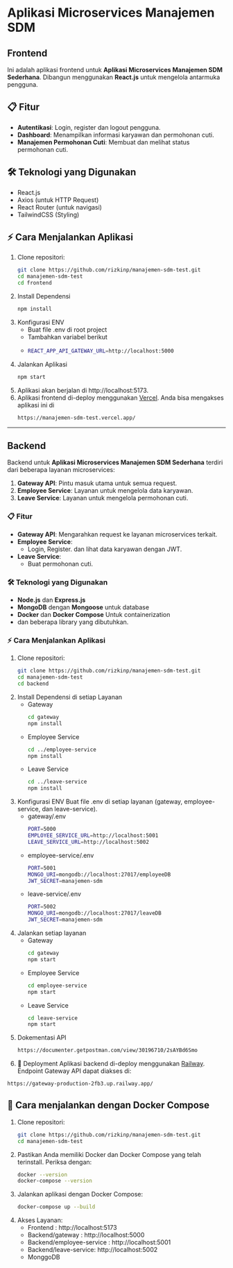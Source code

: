 # Aplikasi Microservices Manajemen SDM 
## Frontend
Ini adalah aplikasi frontend untuk **Aplikasi Microservices Manajemen SDM Sederhana**. Dibangun menggunakan **React.js** untuk mengelola antarmuka pengguna.

## 📋 Fitur
- **Autentikasi**: Login, register dan logout pengguna.
- **Dashboard**: Menampilkan informasi karyawan dan permohonan cuti.
- **Manajemen Permohonan Cuti**: Membuat dan melihat status permohonan cuti.

## 🛠️ Teknologi yang Digunakan
- React.js
- Axios (untuk HTTP Request)
- React Router (untuk navigasi)
- TailwindCSS (Styling)

## ⚡ Cara Menjalankan Aplikasi
1. Clone repositori:
   ```bash
   git clone https://github.com/rizkinp/manajemen-sdm-test.git
   cd manajemen-sdm-test
   cd frontend
   ```
2. Install Dependensi
   ```bash
   npm install
   ```
3. Konfigurasi ENV
   - Buat file .env di root project
   - Tambahkan variabel berikut
   - ```bash
     REACT_APP_API_GATEWAY_URL=http://localhost:5000
     ```
4. Jalankan Aplikasi
   ```bash
   npm start
   ```
5. Aplikasi akan berjalan di http://localhost:5173.
6. Aplikasi frontend di-deploy menggunakan [Vercel](https://vercel.com/). Anda bisa mengakses aplikasi ini di
   ```bash
   https://manajemen-sdm-test.vercel.app/
   ```
   
-----------

## Backend 
Backend untuk **Aplikasi Microservices Manajemen SDM Sederhana** terdiri dari beberapa layanan microservices:
1. **Gateway API**: Pintu masuk utama untuk semua request.
2. **Employee Service**: Layanan untuk mengelola data karyawan.
3. **Leave Service**: Layanan untuk mengelola permohonan cuti.

### 📋 Fitur
- **Gateway API**: Mengarahkan request ke layanan microservices terkait.
- **Employee Service**:
  - Login, Register. dan lihat data karyawan dengan JWT.
- **Leave Service**:
  - Buat permohonan cuti.

### 🛠️ Teknologi yang Digunakan
- **Node.js** dan **Express.js**
- **MongoDB** dengan **Mongoose** untuk database
- **Docker** dan **Docker Compose** Untuk containerization
- dan beberapa library yang dibutuhkan.

### ⚡ Cara Menjalankan Aplikasi
1. Clone repositori:
   ```bash
   git clone https://github.com/rizkinp/manajemen-sdm-test.git
   cd manajemen-sdm-test
   cd backend
   ```
2. Install Dependensi di setiap Layanan
   - Gateway
     ```bash
     cd gateway
     npm install
     ```
   - Employee Service
     ```bash
     cd ../employee-service
     npm install
   - Leave Service
     ```bash
     cd ../leave-service
     npm install
     ```
3. Konfigurasi ENV
   Buat file .env di setiap layanan (gateway, employee-service, dan leave-service).
   - gateway/.env
     ```bash
     PORT=5000
     EMPLOYEE_SERVICE_URL=http://localhost:5001
     LEAVE_SERVICE_URL=http://localhost:5002
     ```
   - employee-service/.env
     ```bash
     PORT=5001
     MONGO_URI=mongodb://localhost:27017/employeeDB
     JWT_SECRET=manajemen-sdm
     ```
   - leave-service/.env
     ```bash
     PORT=5002
     MONGO_URI=mongodb://localhost:27017/leaveDB
     JWT_SECRET=manajemen-sdm
4. Jalankan setiap layanan
   - Gateway
     ```bash
     cd gateway
     npm start
     ```
   - Employee Service
     ```bash
     cd employee-service
     npm start
     ```
   - Leave Service
     ```bash
     cd leave-service
     npm start
     ```
5. Dokementasi API
   ```bash
   https://documenter.getpostman.com/view/30196710/2sAYBd6Smo
   ```
6. 🚀 Deployment
Aplikasi backend di-deploy menggunakan [Railway](https://railway.app/).
Endpoint Gateway API dapat diakses di:
```bash
https://gateway-production-2fb3.up.railway.app/
```


## 🐳 Cara menjalankan dengan Docker Compose
1. Clone repositori:
   ```bash
   git clone https://github.com/rizkinp/manajemen-sdm-test.git
   cd manajemen-sdm-test
   ```
2. Pastikan Anda memiliki Docker dan Docker Compose yang telah terinstall. Periksa dengan:
   ```bash
   docker --version
   docker-compose --version
   ```
3. Jalankan aplikasi dengan Docker Compose:
   ```bash
   docker-compose up --build
   ```
4. Akses Layanan:
   - Frontend :  http://localhost:5173
   - Backend/gateway :  http://localhost:5000
   - Backend/employee-service :  http://localhost:5001
   - Backend/leave-service:  http://localhost:5002
   - MonggoDB   

